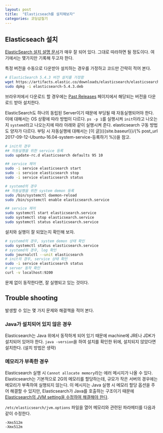```yaml
---
layout: post
title:  "Elasticseach를 설치해보자"
categories: 코딩삽질기
---
```



## Elasticseach 설치

[ElasticSearch 설치 설명 문서](https://www.elastic.co/guide/en/elasticsearch/reference/current/install-elasticsearch.html)가 매우 잘 되어 있다. 그대로 따라하면 될 정도이다. 여기에서는 몇가지만 기록해 두고자 한다.

특정 버전을 수동으로 다운받아 설치하는 경우를 가정하고 코드만 간략히 적어 본다.

```bash
# ElasticSearch 5.4.3 버전 설치를 가정함
wget https://artifacts.elastic.co/downloads/elasticsearch/elasticsearch-5.4.3.deb
sudo dpkg -i elasticsearch-5.4.3.deb
```

브라우저에서 다운로드 할 경우에는 [Past Releases](https://www.elastic.co/downloads/past-releases) 페이지에서 해당되는 버전을 다운로드 받아 설치한다.

ElasticSearch도 하나의 동립된 Server이기 때문에 부딩될 때 자동실행되어야 한다. 이에 대해서는 OS 상황에 따라 방법이 다르다. `ps -p 1`를 실행시켜 `init`이라고 나오는지 `systemd`라고 나오는지에 따라 아래와 같이 실행시켜 준다. elasticsearch 구동 방법도 양자가 다르다. 부팅 시 자동실행에 대해서는 [이 글]({{site.baseurl}}/{% post_url 2017-09-12-Ubuntu-16.04-system-service-등록하기 %})을 참고.

```bash
# init의 경우
## 자동실행을 위한 service 등록
sudo update-rc.d elasticsearch defaults 95 10

## service 제어
sudo -i service elasticsearch start
sudo -i service elasticsearch stop
sudo -i service elasticsearch status
```

```bash
# systemd의 경우
## 자동실행을 위한 system demon 등록
sudo /bin/systemctl daemon-reload
sudo /bin/systemctl enable elasticsearch.service

## service 제어
sudo systemctl start elasticsearch.service
sudo systemctl stop elasticsearch.service
sudo systemctl status elasticsearch.service
```

설치와 실행이 잘 되었는지 확인해 보자.

```bash
# systemd의 경우, system demon 상태 확인
sudo systemctl status elasticsearch.service
# systemd의 경우, log 확인
sudo journalctl --unit elasticsearch
# init의 경우, service 상태 확인
sudo -i service elasticsearch status
# server 동작 확인
curl -v localhost:9200
```

문제 없이 동작한다면, 잘 실행되고 있는 것이다.

## Trouble shooting

발생할 수 있는 몇 가지 문제와 해결책을 적어 본다.

### Java가 설치되어 있지 않은 경우

Elasticsearch는 Java 위에서 동작하게 되어 있기 때문에 machine에 JRE나 JDK가 설치되어 있어야 한다. `java -version`을 하여 설치를 확인한 뒤에, 설치되지 않았다면 설치한다. (설치 방법은 생략)

### 메모리가 부족한 경우

Elasticsearch 실행 시 `Cannot allocate memory`라는 에러 메시지가 나올 수 있다. Elasticsearch는 기본적으로 2G의 메모리를 할당하는데, 규모가 작은 서버의 경우에는 메모리가 부족하여 실행되지 않는다. 이 메시지는 Java 실행 시 메모리 할당 옵션을 주어 해결할 수 있지만, Elasticsearch가 Java를 호출하는 구조이기 때문에 [Elasticsearch의 JVM setting을 수정하여 해결해야 한다](https://stackoverflow.com/questions/29447434/elasticsearch-memory-problems).

`/etc/elasticsearch/jvm.options` 파일을 열어 메모리와 관련된 파라메터를 다음과 같이 수정한다.

```
-Xms512m
-Xmx512m
```
